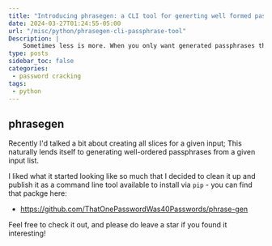 ```yaml
---
title: "Introducing phrasegen: a CLI tool for generting well formed passphrases from a wordlist"
date: 2024-03-27T01:24:55-05:00
url: "/misc/python/phrasegen-cli-passphrase-tool"
Description: |
    Sometimes less is more. When you only want generated passphrases that maintain original apperance ordering, this is the tool you want. A massive keyspace generated by one of those other tools will contain these values, of course, but they also will have many, many, many other non-interested in outputs.
type: posts
sidebar_toc: false
categories:
 - password cracking
tags:
 - python
---
```


## phrasegen

Recently I'd talked a bit about creating all slices for a given input; This naturally
lends itself to generating well-ordered passphrases from a given input list.

I liked what it started looking like so much that I decided to clean it up and publish
it as a command line tool available to install via `pip` - you can find that packge here:

* <https://github.com/ThatOnePasswordWas40Passwords/phrase-gen>

Feel free to check it out, and please do leave a star if you found it interesting!
